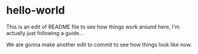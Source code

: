 # hello-world

This is an edit of README file to see how things work around here, I'm actually just following a guide...

We are gonna make another edit to commit to see how things look like now.
